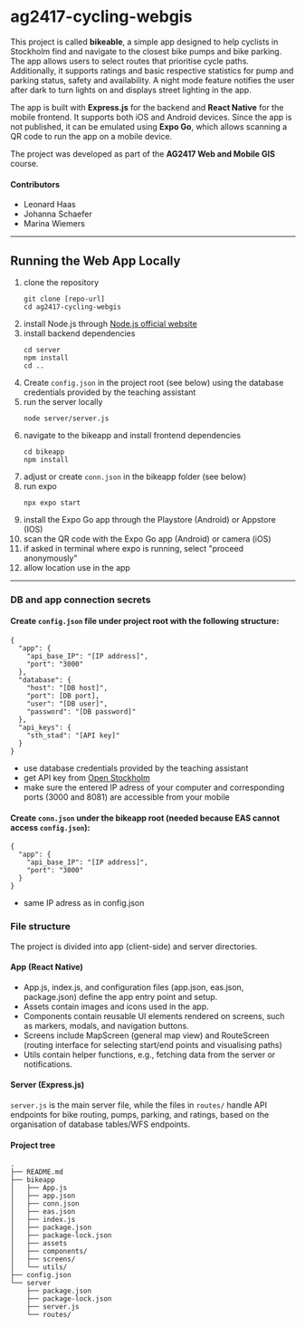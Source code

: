 # ag2417-cycling-webgis

This project is called **bikeable**, a simple app designed to help cyclists in Stockholm find and navigate to the closest bike pumps and bike parking. 
The app allows users to select routes that prioritise cycle paths. 
Additionally, it supports ratings and basic respective statistics for pump and parking status, safety and availability. 
A night mode feature notifies the user after dark to turn lights on and displays street lighting in the app.  

The app is built with **Express.js** for the backend and **React Native** for the mobile frontend. 
It supports both iOS and Android devices. Since the app is not published, it can be emulated using **Expo Go**, 
which allows scanning a QR code to run the app on a mobile device.

The project was developed as part of the **AG2417 Web and Mobile GIS** course.  

#### Contributors
- Leonard Haas
- Johanna Schaefer
- Marina Wiemers  


---

## Running the Web App Locally

1. clone the repository
   ```
   git clone [repo-url]
   cd ag2417-cycling-webgis
   ``` 
2. install Node.js through [Node.js official website](https://nodejs.org)
3. install backend dependencies
    ```
    cd server
    npm install
    cd ..
    ```
4. Create `config.json` in the project root (see below) using the database credentials provided by the teaching assistant 
5. run the server locally
    ```
    node server/server.js
    ```
6. navigate to the bikeapp and install frontend dependencies
    ```
    cd bikeapp
    npm install
    ```
7. adjust or create `conn.json` in the bikeapp folder (see below)
8. run expo 
    ```
    npx expo start
    ```
9. install the Expo Go app through the Playstore (Android) or Appstore (IOS)    
10. scan the QR code with the Expo Go app (Android) or camera (iOS)
11. if asked in terminal where expo is running, select "proceed anonymously"
12. allow location use in the app


--- 

### DB and app connection secrets
#### Create `config.json` file under project root with the following structure:
  ```
  {
    "app": {
      "api_base_IP": "[IP address]",
      "port": "3000"
    },
    "database": {
      "host": "[DB host]",
      "port": [DB port],
      "user": "[DB user]",
      "password": "[DB password]"
    },
    "api_keys": {
      "sth_stad": "[API key]"
    }
  }
  ```
  - use database credentials provided by the teaching assistant 
  - get API key from [Open Stockholm](https://openstreetgs.stockholm.se/)
  - make sure the entered IP adress of your computer and corresponding ports (3000 and 8081) are accessible from your mobile
#### Create `conn.json` under the bikeapp root (needed because EAS cannot access `config.json`):
```
{
  "app": {
    "api_base_IP": "[IP address]",
    "port": "3000"
  }
}
```
- same IP adress as in config.json


### File structure

The project is divided into app (client-side) and server directories.

#### App (React Native)

- App.js, index.js, and configuration files (app.json, eas.json, package.json) define the app entry point and setup.
- Assets contain images and icons used in the app.
- Components contain reusable UI elements rendered on screens, such as markers, modals, and navigation buttons.
- Screens include MapScreen (general map view) and RouteScreen (routing interface for selecting start/end points and visualising paths)
- Utils contain helper functions, e.g., fetching data from the server or notifications.

#### Server (Express.js)

`server.js` is the main server file, while the files in `routes/` handle API endpoints for bike routing, pumps, parking, and ratings, based on the organisation of database tables/WFS endpoints. 

#### Project tree
```
.
├── README.md
├── bikeapp
│   ├── App.js
│   ├── app.json
│   ├── conn.json
│   ├── eas.json
│   ├── index.js
│   ├── package.json
│   ├── package-lock.json
│   ├── assets
│   ├── components/
│   ├── screens/
│   └── utils/
├── config.json
└── server
    ├── package.json
    ├── package-lock.json
    ├── server.js
    └── routes/
```

